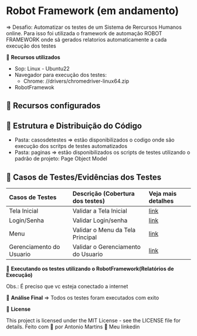 # Robot Framework (em andamento)

=> Desafio: Automatizar os testes de um Sistema de Rercursos Humanos online. Para isso foi utilizada o framework de automação 
ROBOT FRAMEWORK onde sã gerados relatorios automaticamente a cada execução dos testes

🚀 **Recursos utilizados**
- Sop: Linux - Ubuntu22
- Navegador para execução dos testes:
    - Chrome: //drivers/chromedriver-linux64.zip
- RobotFramewok

## 🔖 Recursos configurados

## 🔖 Estrutura e Distribuição do Código
- Pasta: casosdetestes => estão disponibilizados o codigo onde são execução dos scritps de testes automatizados
- Pasta: paginas => estão disponibilizados os scripts de testes utilizando o padrão de projeto: Page Object Model

## 🔖 Casos de Testes/Evidências dos Testes

| Casos de Testes             | Descrição (Cobertura dos testes)                                                     | Veja mais detalhes |
| :-----------------          | :----------------------------------------------------------------------------------- | :----------------- |
| Tela Inicial                | Validar a Tela Inicial                                                               | [link](https://github.com/antoniogmartins/Interfaces/blob/main/RobotFramework/CT_TelaInicial.md)|
| Login/Senha                 | Validar Login/senha                                                                  | [link](https://github.com/antoniogmartins/Interfaces/blob/main/RobotFramework/CT_Login_Senha.md)|
| Menu                        | Validar o Menu da Tela Principal                                                     | [link](https://github.com/antoniogmartins/Interfaces/blob/main/RobotFramework/CT_Menu.md)|
| Gerenciamento do Usuario    | Validar o  Gerenciamento do Usuario                                                  | [link](https://github.com/antoniogmartins/Interfaces/blob/main/RobotFramework/CT_Gerenciamento_Usuario.md)|


🚀 **Executando os testes utilizando o RobotFramework(Relatórios de Execução)**

Obs.: É preciso que vc esteja conectado a internet

🚀 **Análise Final**
=> Todos os testes foram executados com exito

📝 **License**

This project is licensed under the MIT License - see the LICENSE file for details.
Feito com 💜  por Antonio Martins 👋   Meu linkedin


